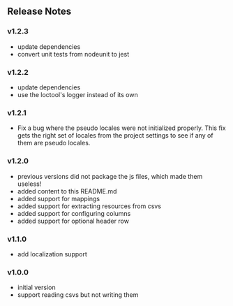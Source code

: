 ## Release Notes

### v1.2.3

- update dependencies
- convert unit tests from nodeunit to jest

### v1.2.2

- update dependencies
- use the loctool's logger instead of its own

### v1.2.1

- Fix a bug where the pseudo locales were not initialized properly.
  This fix gets the right set of locales from the project settings to
  see if any of them are pseudo locales.

### v1.2.0

- previous versions did not package the js files, which made them useless!
- added content to this README.md
- added support for mappings
- added support for extracting resources from csvs
- added support for configuring columns
- added support for optional header row

### v1.1.0

- add localization support

### v1.0.0

- initial version
- support reading csvs but not writing them

